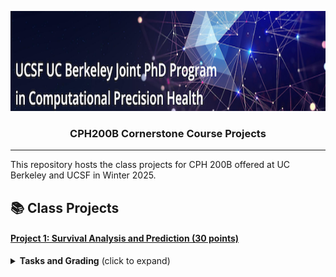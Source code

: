 <p align="center">
  <img width="840" height="160" src="assets/cphbanner.png" />
</p>
<h3 align="center">
    <b> CPH200B Cornerstone Course Projects </b>
</h3>

---------------

This repository hosts the class projects for CPH 200B offered at UC Berkeley and UCSF in Winter 2025. 

## 📚 Class Projects

#### [Project 1: Survival Analysis and Prediction (30 points)](https://bcourses.berkeley.edu/courses/1541195) 

<details>
  <summary><b>Tasks and Grading</b> (click to expand)</summary>
  &nbsp;
  <ul>
    <li>Task 1.1: Nonparametric Survival Analysis in Heart Failure [7 pts]</a></li>
    &nbsp;
    <li>Task 1.2:  Survival Prediction in Heart Failure patients using the Cox Model [7 pts]</li> 
    &nbsp;
    <li>Task 1.3: Deep Survival Prediction for Heart Transplantation [8 pts]</li> 
    &nbsp;
    <li>Task 1.4: Handling Informative Censoring via Domain Adaptation [8 pts]</li> 
  </ul>

</details>
